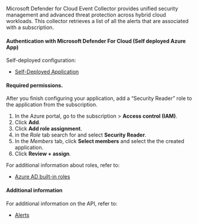 Microsoft Defender for Cloud Event Collector provides unified security management and advanced threat protection across hybrid cloud workloads.
This collector retrieves a list of all the alerts that are associated with a subscription.

#### Authentication with Microsoft Defender For Cloud (Self deployed Azure App)

Self-deployed configuration:
 * [Self-Deployed Application](https://xsoar.pan.dev/docs/reference/articles/microsoft-integrations---authentication#self-deployed-application)

#### Required permissions.

After you finish configuring your application,
add a “Security Reader” role to the application from the subscription.
1. In the Azure portal, go to the subscription > **Access control (IAM)**.
2. Click **Add**.
3. Click **Add role assignment**.
4.  in the *Role* tab search for and select **Security Reader**.
5.  In the *Members* tab, click **Select members** and  select the the created application.
6. Click **Review + assign**.

For additional information about roles, refer to:
* [Azure AD built-in roles](https://learn.microsoft.com/en-us/azure/active-directory/roles/permissions-reference)

#### Additional information

For additional information on the API, refer to:
* [Alerts](https://learn.microsoft.com/en-us/rest/api/defenderforcloud/alerts/list?tabs=HTTP)